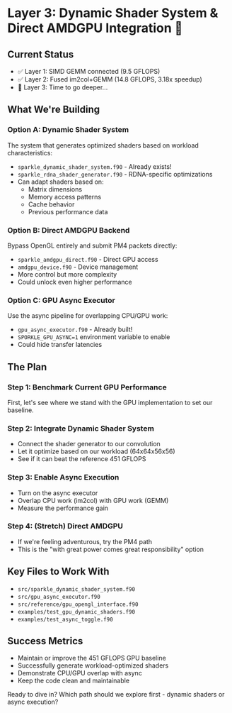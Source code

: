 # Layer 3: Dynamic Shader System & Direct AMDGPU Integration 🔦

## Current Status
- ✅ Layer 1: SIMD GEMM connected (9.5 GFLOPS)
- ✅ Layer 2: Fused im2col+GEMM (14.8 GFLOPS, 3.18x speedup)
- 🔦 Layer 3: Time to go deeper...

## What We're Building

### Option A: Dynamic Shader System
The system that generates optimized shaders based on workload characteristics:
- `sparkle_dynamic_shader_system.f90` - Already exists!
- `sparkle_rdna_shader_generator.f90` - RDNA-specific optimizations
- Can adapt shaders based on:
  - Matrix dimensions
  - Memory access patterns
  - Cache behavior
  - Previous performance data

### Option B: Direct AMDGPU Backend
Bypass OpenGL entirely and submit PM4 packets directly:
- `sparkle_amdgpu_direct.f90` - Direct GPU access
- `amdgpu_device.f90` - Device management
- More control but more complexity
- Could unlock even higher performance

### Option C: GPU Async Executor
Use the async pipeline for overlapping CPU/GPU work:
- `gpu_async_executor.f90` - Already built!
- `SPORKLE_GPU_ASYNC=1` environment variable to enable
- Could hide transfer latencies

## The Plan

### Step 1: Benchmark Current GPU Performance
First, let's see where we stand with the GPU implementation to set our baseline.

### Step 2: Integrate Dynamic Shader System
- Connect the shader generator to our convolution
- Let it optimize based on our workload (64x64x56x56)
- See if it can beat the reference 451 GFLOPS

### Step 3: Enable Async Execution
- Turn on the async executor
- Overlap CPU work (im2col) with GPU work (GEMM)
- Measure the performance gain

### Step 4: (Stretch) Direct AMDGPU
- If we're feeling adventurous, try the PM4 path
- This is the "with great power comes great responsibility" option

## Key Files to Work With
- `src/sparkle_dynamic_shader_system.f90`
- `src/gpu_async_executor.f90` 
- `src/reference/gpu_opengl_interface.f90`
- `examples/test_gpu_dynamic_shaders.f90`
- `examples/test_async_toggle.f90`

## Success Metrics
- Maintain or improve the 451 GFLOPS GPU baseline
- Successfully generate workload-optimized shaders
- Demonstrate CPU/GPU overlap with async
- Keep the code clean and maintainable

Ready to dive in? Which path should we explore first - dynamic shaders or async execution?